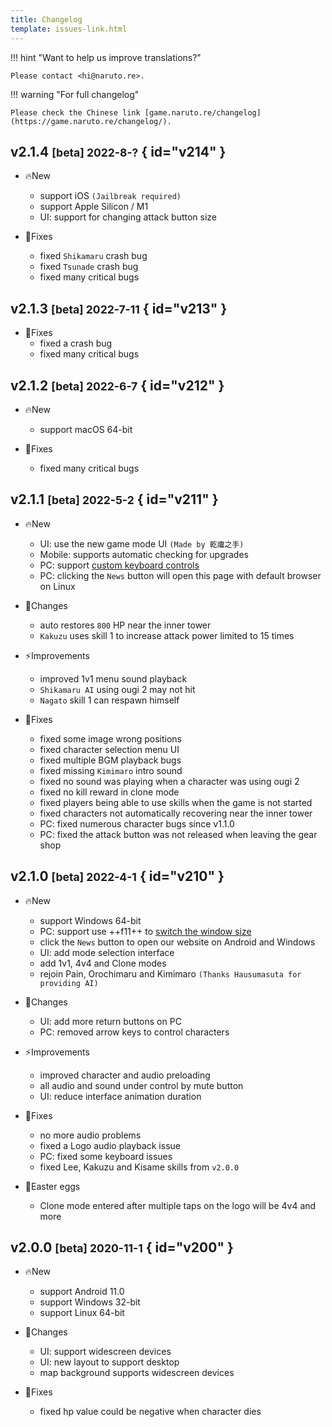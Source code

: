 ```yaml
---
title: Changelog
template: issues-link.html
---
```


!!! hint "Want to help us improve translations?"

    Please contact <hi@naruto.re>.

!!! warning "For full changelog"

    Please check the Chinese link [game.naruto.re/changelog](https://game.naruto.re/changelog/).


## v2.1.4 <small>[beta] 2022-8-?</small> { id="v214" }

- 🔥New
    - support iOS `(Jailbreak required)`
    - support Apple Silicon / M1
    - UI: support for changing attack button size

- 🐞Fixes
    - fixed `Shikamaru` crash bug
    - fixed `Tsunade` crash bug
    - fixed many critical bugs


## v2.1.3 <small>[beta] 2022-7-11</small> { id="v213" }

- 🐞Fixes
    - fixed a crash bug
    - fixed many critical bugs


## v2.1.2 <small>[beta] 2022-6-7</small> { id="v212" }

- 🔥New
    - support macOS 64-bit

- 🐞Fixes
    - fixed many critical bugs


## v2.1.1 <small>[beta] 2022-5-2</small> { id="v211" }

- 🔥New
    - UI: use the new game mode UI `(Made by 乾癟之手)`
    - Mobile: supports automatic checking for upgrades
    - PC: support [custom keyboard controls](../game-guides/platform/pc/index.md#custom-keyboard-controls)
    - PC: clicking the `News` button will open this page with default browser on Linux

- 🚀Changes
    - auto restores `800` HP near the inner tower
    - `Kakuzu` uses skill 1 to increase attack power limited to 15 times

- ⚡️Improvements
    - improved 1v1 menu sound playback
    - `Shikamaru AI` using ougi 2 may not hit
    - `Nagato` skill 1 can respawn himself

- 🐞Fixes
    - fixed some image wrong positions
    - fixed character selection menu UI
    - fixed multiple BGM playback bugs
    - fixed missing `Kimimaro` intro sound
    - fixed no sound was playing when a character was using ougi 2
    - fixed no kill reward in clone mode
    - fixed players being able to use skills when the game is not started
    - fixed characters not automatically recovering near the inner tower
    - PC: fixed numerous character bugs since v1.1.0
    - PC: fixed the attack button was not released when leaving the gear shop


## v2.1.0 <small>[beta] 2022-4-1</small> { id="v210" }

- 🔥New
    - support Windows 64-bit
    - PC: support use ++f11++ to [switch the window size](../game-guides/platform/pc/index.md#switch-window)
    - click the `News` button to open our website on Android and Windows
    - UI: add mode selection interface
    - add 1v1, 4v4 and Clone modes
    - rejoin Pain, Orochimaru and Kimimaro `(Thanks Hausumasuta for providing AI)`

- 🚀Changes
    - UI: add more return buttons on PC
    - PC: removed arrow keys to control characters

- ⚡️Improvements
    - improved character and audio preloading
    - all audio and sound under control by mute button
    - UI: reduce interface animation duration

- 🐞Fixes
    - no more audio problems
    - fixed a Logo audio playback issue
    - PC: fixed some keyboard issues
    - fixed Lee, Kakuzu and Kisame skills from `v2.0.0`

- 🎉Easter eggs
    - Clone mode entered after multiple taps on the logo will be 4v4 and more


## v2.0.0 <small>[beta] 2020-11-1</small> { id="v200" }

- 🔥New
    - support Android 11.0
    - support Windows 32-bit
    - support Linux 64-bit

- 🚀Changes
    - UI: support widescreen devices
    - UI: new layout to support desktop
    - map background supports widescreen devices

- 🐞Fixes
    - fixed hp value could be negative when character dies

